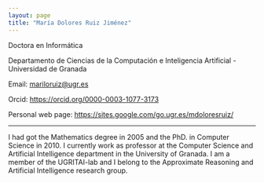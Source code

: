 ```yaml
---
layout: page
title: "María Dolores Ruiz Jiménez"
---
```


Doctora en Informática

Departamento de Ciencias de la Computación e Inteligencia Artificial - Universidad de Granada

Email: mariloruiz@ugr.es

Orcid: <https://orcid.org/0000-0003-1077-3173>

Personal web page: <https://sites.google.com/go.ugr.es/mdoloresruiz/>

---

I had got the Mathematics degree in 2005 and the PhD. in Computer Science in 2010. I currently work as professor at the Computer Science and Artificial Intelligence department in the University of Granada. I am a member of the UGRITAI-lab and I belong to the Approximate Reasoning and Artificial Intelligence research group.
